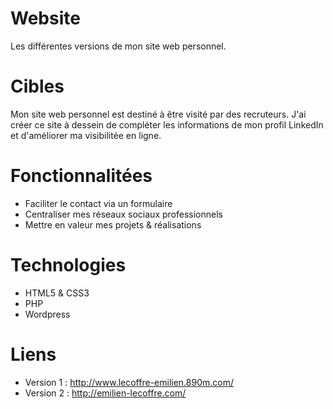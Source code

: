 # Website
Les différentes versions de mon site web personnel.

# Cibles
Mon site web personnel est destiné à être visité par des recruteurs. J'ai créer ce site à dessein de compléter les informations de mon profil LinkedIn et d'améliorer ma visibilitée en ligne.

# Fonctionnalitées
- Faciliter le contact via un formulaire
- Centraliser mes réseaux sociaux professionnels
- Mettre en valeur mes projets & réalisations 

# Technologies
- HTML5 & CSS3
- PHP
- Wordpress

# Liens
- Version 1 : http://www.lecoffre-emilien.890m.com/
- Version 2 : http://emilien-lecoffre.com/
